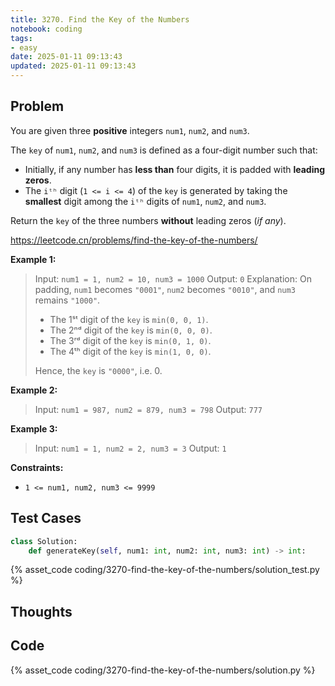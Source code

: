 ```yaml
---
title: 3270. Find the Key of the Numbers
notebook: coding
tags:
- easy
date: 2025-01-11 09:13:43
updated: 2025-01-11 09:13:43
---
```

## Problem

You are given three **positive** integers `num1`, `num2`, and `num3`.

The `key` of `num1`, `num2`, and `num3` is defined as a four-digit number such that:

- Initially, if any number has **less than** four digits, it is padded with **leading zeros**.
- The `iᵗʰ` digit (`1 <= i <= 4`) of the `key` is generated by taking the **smallest** digit among the `iᵗʰ` digits of `num1`, `num2`, and `num3`.

Return the `key` of the three numbers **without** leading zeros (_if any_).

<https://leetcode.cn/problems/find-the-key-of-the-numbers/>

**Example 1:**

> Input: `num1 = 1, num2 = 10, num3 = 1000`
> Output: `0`
> Explanation:
> On padding, `num1` becomes `"0001"`, `num2` becomes `"0010"`, and `num3` remains `"1000"`.
>
> - The 1ˢᵗ digit of the `key` is `min(0, 0, 1)`.
> - The 2ⁿᵈ digit of the `key` is `min(0, 0, 0)`.
> - The 3ʳᵈ digit of the `key` is `min(0, 1, 0)`.
> - The 4ᵗʰ digit of the `key` is `min(1, 0, 0)`.
>
> Hence, the `key` is `"0000"`, i.e. 0.

**Example 2:**

> Input: `num1 = 987, num2 = 879, num3 = 798`
> Output: `777`

**Example 3:**

> Input: `num1 = 1, num2 = 2, num3 = 3`
> Output: `1`

**Constraints:**

- `1 <= num1, num2, num3 <= 9999`

## Test Cases

``` python
class Solution:
    def generateKey(self, num1: int, num2: int, num3: int) -> int:
```

{% asset_code coding/3270-find-the-key-of-the-numbers/solution_test.py %}

## Thoughts

## Code

{% asset_code coding/3270-find-the-key-of-the-numbers/solution.py %}
